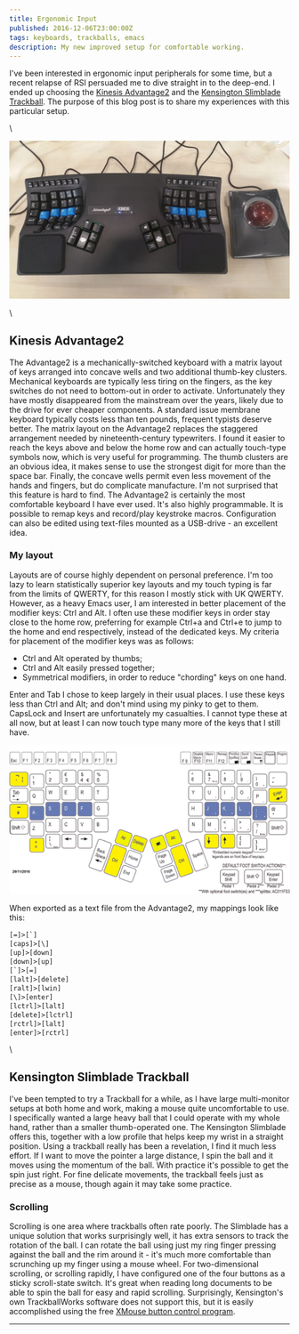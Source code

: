 ```yaml
---
title: Ergonomic Input
published: 2016-12-06T23:00:00Z
tags: keyboards, trackballs, emacs
description: My new improved setup for comfortable working.
---
```


I've been interested in ergonomic input peripherals for some time, but a recent relapse of RSI persuaded me to dive straight in to the deep-end. I ended up choosing the
[Kinesis Advantage2][#advantage2] and the [Kensington Slimblade Trackball][#slimblade].  The purpose of this blog post is to share my experiences with this particular setup.

\

![Kinesis Advantage2 and Kensington Slimblade trackball](../img/ergonomic.jpg "My setup")

\


## Kinesis Advantage2

The Advantage2 is a mechanically-switched keyboard with a matrix layout of keys arranged into concave wells and two additional thumb-key clusters. Mechanical keyboards are typically less tiring on the fingers, as the key switches do not need to bottom-out in order to activate. Unfortunately they have mostly disappeared from the mainstream over the years, likely due to the drive for ever cheaper components.  A standard issue membrane keyboard typically costs less than ten pounds, frequent typists deserve better.
The matrix layout on the Advantage2 replaces the staggered arrangement needed by nineteenth-century typewriters. I found it easier to reach the keys above and below the home row and can actually touch-type symbols now, which is very useful for programming. The thumb clusters are an obvious idea, it makes sense to use the strongest digit for more than the space bar.
Finally, the concave wells permit even less movement of the hands and fingers, but do complicate manufacture. I'm not surprised that this feature is hard to find.
The Advantage2 is certainly the most comfortable keyboard I have ever used. It's also highly programmable. It is possible to remap keys and record/play keystroke macros. Configuration can also be edited using text-files mounted as a USB-drive - an excellent idea.

### My layout

Layouts are of course highly dependent on personal preference. I'm too lazy to learn statistically superior key layouts and my touch typing is far from the limits of QWERTY, for this reason I mostly stick with UK QWERTY. However, as a heavy Emacs user, I am interested in better placement of the modifier keys: Ctrl and Alt. I often use these modifier keys in order stay close to the home row, preferring for example Ctrl+a and Ctrl+e to jump to the home and end respectively, instead of the dedicated keys.
My criteria for placement of the modifier keys was as follows:

* Ctrl and Alt operated by thumbs;
* Ctrl and Alt easily pressed together;
* Symmetrical modifiers, in order to reduce "chording" keys on one hand.

Enter and Tab I chose to keep largely in their usual places. I use these keys less than Ctrl and Alt; and don't mind using my pinky to get to them. CapsLock and Insert are unfortunately my casualties. I cannot type these at all now, but at least I can now touch type many more of the keys that I still have.

![My Kinesis Advantage2 layout, with the re-mappings highlighted in yellow.](../img/AdvantageLayoutTim.gif "UK QWERTY optimised for Emacs with symmetrical modifiers")

When exported as a text file from the Advantage2, my mappings look like this:

~~~
[=]>[`]
[caps]>[\]
[up]>[down]
[down]>[up]
[`]>[=]
[lalt]>[delete]
[ralt]>[lwin]
[\]>[enter]
[lctrl]>[lalt]
[delete]>[lctrl]
[rctrl]>[lalt]
[enter]>[rctrl]
~~~

\


## Kensington Slimblade Trackball

I've been tempted to try a Trackball for a while, as I have large multi-monitor setups at both home and work, making a mouse quite uncomfortable to use.  I specifically wanted a large heavy ball that I could operate with my whole hand, rather than a smaller thumb-operated one. The Kensington Slimblade offers this, together with a low profile that helps keep my wrist in a straight position.
Using a trackball really has been a revelation, I find it much less effort. If I want to move the pointer a large distance, I spin the ball and it moves using the momentum of the ball. With practice it's possible to get the spin just right. For fine delicate movements, the trackball feels just as precise as a mouse, though again it may take some practice.

### Scrolling

Scrolling is one area where trackballs often rate poorly. The Slimblade has a unique solution that works surprisingly well, it has extra sensors to track the rotation of the ball. I can rotate the ball using just my ring finger pressing against the ball and the rim around it - it's much more comfortable than scrunching up my finger using a mouse wheel. For two-dimensional scrolling, or scrolling rapidly, I have configured one of the four buttons as a sticky scroll-state switch. It's great when reading long documents to be able to spin the ball for easy and rapid scrolling.  Surprisingly, Kensington's own TrackballWorks software does not support this, but it is easily accomplished using the free [XMouse button control program][#xmouse].


* * * * * * * *

[#advantage2]: https://www.kinesis-ergo.com/shop/advantage2/
[#slimblade]: https://www.kensington.com/en/gb/4493/k72327eu/slimblade-trackball
[#xmouse]: https://www.highrez.co.uk/downloads/xmousebuttoncontrol.htm
